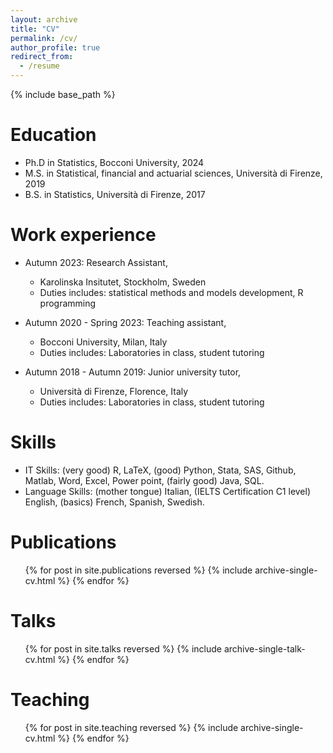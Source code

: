 ```yaml
---
layout: archive
title: "CV"
permalink: /cv/
author_profile: true 
redirect_from:
  - /resume
---
```


{% include base_path %}

Education
======
* Ph.D in Statistics, Bocconi University, 2024 
* M.S. in Statistical, financial and actuarial sciences, Università di Firenze, 2019
* B.S. in Statistics, Università di Firenze, 2017

Work experience
======

* Autumn 2023: Research Assistant,
  * Karolinska Insitutet, Stockholm, Sweden
  * Duties includes: statistical methods and models development, R programming

* Autumn 2020 - Spring 2023: Teaching assistant,
  * Bocconi University, Milan, Italy
  * Duties includes: Laboratories in class, student tutoring

* Autumn 2018 - Autumn 2019: Junior university tutor,
  * Università di Firenze, Florence, Italy
  * Duties includes: Laboratories in class, student tutoring
  
Skills
======
  * IT Skills: (very good) R, LaTeX, (good) Python, Stata, SAS, Github, Matlab, Word, Excel, Power point, (fairly good) Java, SQL.
  * Language Skills: (mother tongue) Italian, (IELTS Certification C1 level) English, (basics) French, Spanish, Swedish.

Publications
======
  <ul>{% for post in site.publications reversed %}
    {% include archive-single-cv.html %}
  {% endfor %}</ul>
  
Talks
======
  <ul>{% for post in site.talks reversed %}
    {% include archive-single-talk-cv.html  %}
  {% endfor %}</ul>
  
Teaching
======
  <ul>{% for post in site.teaching reversed %}
    {% include archive-single-cv.html %}
  {% endfor %}</ul>
